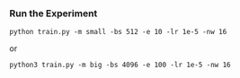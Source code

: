 ### Run the Experiment

    python train.py -m small -bs 512 -e 10 -lr 1e-5 -nw 16
or

    python3 train.py -m big -bs 4096 -e 100 -lr 1e-5 -nw 16